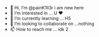 - 👋 Hi, I’m @painK1ll3r i am new here
- 👀 I’m interested in ... U ♥
- 🌱 I’m currently learning ... H5
- 💞️ I’m looking to collaborate on ...nothing
- 📫 How to reach me ... idk 2

<!---
painK1ll3r/painK1ll3r is a ✨ special ✨ repository because its `README.md` (this file) appears on your GitHub profile.
You can click the Preview link to take a look at your changes.
--->
